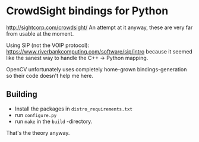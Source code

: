 # CrowdSight bindings for Python

<http://sightcorp.com/crowdsight/> An attempt at it anyway, these are very far from usable at the moment.

Using SIP (not the VOIP protocol): <https://www.riverbankcomputing.com/software/sip/intro> because it seemed like the sanest way to handle the C++ -> Python mapping.

OpenCV unfortunately uses completely home-grown bindings-generation
so their code doesn't help me here.

## Building

  - Install the packages in `distro_requirements.txt`
  - run `configure.py`
  - run `make` in the `build` -directory.

That's the theory anyway.
